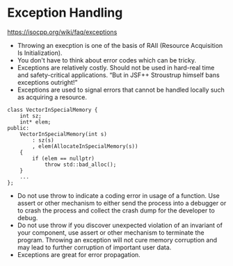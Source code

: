 Exception Handling
===
https://isocpp.org/wiki/faq/exceptions

- Throwing an execption is one of the basis of RAII (Resource Acquisition Is Initialization). 
- You don't have to think about error codes which can be tricky. 
- Exceptions are relatively costly. Should not be used in hard-real time and safety-critical applications. 
  “But in JSF++ Stroustrup himself bans exceptions outright!”
- Exceptions are used to signal errors that cannot be handled locally such as acquiring a resource. 
```
class VectorInSpecialMemory {
    int sz;
    int* elem;
public:
    VectorInSpecialMemory(int s) 
        : sz(s) 
        , elem(AllocateInSpecialMemory(s))
    { 
        if (elem == nullptr)
            throw std::bad_alloc();
    }
    ...
};
```

- Do not use throw to indicate a coding error in usage of a function. Use assert or other mechanism to either send the process into a debugger or to crash the process and collect the crash dump for the developer to debug.
- Do not use throw if you discover unexpected violation of an invariant of your component, use assert or other mechanism to terminate the program. Throwing an exception will not cure memory corruption and may lead to further corruption of important user data.
- Exceptions are great for error propagation. 

